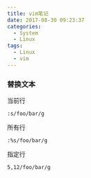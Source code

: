 ```yaml
---
title: vim笔记
date: 2017-08-30 09:23:37
categories:
  - System
  - Linux
tags:
  - Linux
  - vim
---
```


### 替换文本

当前行

    :s/foo/bar/g

所有行

    :%s/foo/bar/g

指定行

    5,12/foo/bar/g
